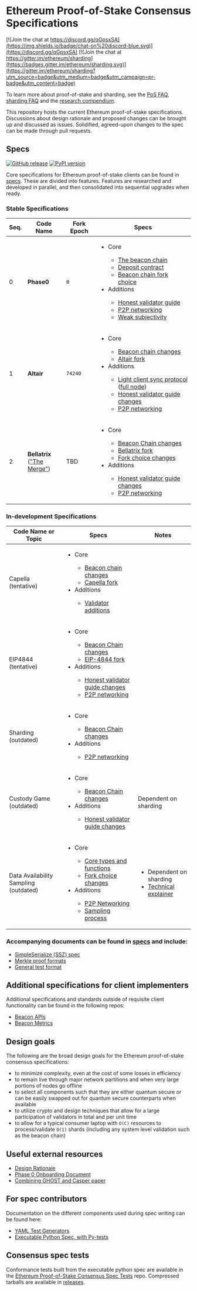 # Ethereum Proof-of-Stake Consensus Specifications

[![Join the chat at https://discord.gg/qGpsxSA](https://img.shields.io/badge/chat-on%20discord-blue.svg)](https://discord.gg/qGpsxSA) [![Join the chat at https://gitter.im/ethereum/sharding](https://badges.gitter.im/ethereum/sharding.svg)](https://gitter.im/ethereum/sharding?utm_source=badge&utm_medium=badge&utm_campaign=pr-badge&utm_content=badge)

To learn more about proof-of-stake and sharding, see the [PoS FAQ](https://eth.wiki/en/concepts/proof-of-stake-faqs), [sharding FAQ](https://eth.wiki/sharding/Sharding-FAQs) and the [research compendium](https://notes.ethereum.org/s/H1PGqDhpm).

This repository hosts the current Ethereum proof-of-stake specifications. Discussions about design rationale and proposed changes can be brought up and discussed as issues. Solidified, agreed-upon changes to the spec can be made through pull requests.

## Specs

[![GitHub release](https://img.shields.io/github/v/release/ethereum/eth2.0-specs)](https://github.com/ethereum/eth2.0-specs/releases/) [![PyPI version](https://badge.fury.io/py/eth2spec.svg)](https://badge.fury.io/py/eth2spec)

Core specifications for Ethereum proof-of-stake clients can be found in [specs](specs/). These are divided into features.
Features are researched and developed in parallel, and then consolidated into sequential upgrades when ready.

### Stable Specifications

| Seq. | Code Name | Fork Epoch | Specs |
| - | - | - | - |
| 0 | **Phase0** |`0` | <ul><li>Core</li><ul><li>[The beacon chain](specs/phase0/beacon-chain.md)</li><li>[Deposit contract](specs/phase0/deposit-contract.md)</li><li>[Beacon chain fork choice](specs/phase0/fork-choice.md)</li></ul><li>Additions</li><ul><li>[Honest validator guide](specs/phase0/validator.md)</li><li>[P2P networking](specs/phase0/p2p-interface.md)</li><li>[Weak subjectivity](specs/phase0/weak-subjectivity.md)</li></ul></ul> |
| 1 |  **Altair** | `74240` | <ul><li>Core</li><ul><li>[Beacon chain changes](specs/altair/beacon-chain.md)</li><li>[Altair fork](specs/altair/fork.md)</li></ul><li>Additions</li><ul><li>[Light client sync protocol](specs/altair/light-client/sync-protocol.md) ([full node](specs/altair/light-client/full-node.md))</li><li>[Honest validator guide changes](specs/altair/validator.md)</li><li>[P2P networking](specs/altair/p2p-interface.md)</li></ul></ul> |
| 2 | **Bellatrix** <br/> (["The Merge"](https://ethereum.org/en/upgrades/merge/)) | TBD | <ul><li>Core</li><ul><li>[Beacon Chain changes](specs/bellatrix/beacon-chain.md)</li><li>[Bellatrix fork](specs/bellatrix/fork.md)</li><li>[Fork choice changes](specs/bellatrix/fork-choice.md)</li></ul><li>Additions</li><ul><li>[Honest validator guide changes](specs/bellatrix/validator.md)</li><li>[P2P networking](specs/bellatrix/p2p-interface.md)</li></ul></ul> |

### In-development Specifications
| Code Name or Topic | Specs | Notes |
| - | - | - |
| Capella (tentative) | <ul><li>Core</li><ul><li>[Beacon chain changes](specs/capella/beacon-chain.md)</li><li>[Capella fork](specs/capella/fork.md)</li></ul><li>Additions</li><ul><li>[Validator additions](specs/capella/validator.md)</li></ul></ul> |
| EIP4844 (tentative) | <ul><li>Core</li><ul><li>[Beacon Chain changes](specs/eip4844/beacon-chain.md)</li><li>[EIP-4844 fork](specs/eip4844/fork.md)</li></ul><li>Additions</li><ul><li>[Honest validator guide changes](specs/eip4844/validator.md)</li><li>[P2P networking](specs/eip4844/p2p-interface.md)</li></ul></ul> |
| Sharding (outdated) | <ul><li>Core</li><ul><li>[Beacon Chain changes](specs/sharding/beacon-chain.md)</li></ul><li>Additions</li><ul><li>[P2P networking](specs/sharding/p2p-interface.md)</li></ul></ul> |
| Custody Game (outdated) | <ul><li>Core</li><ul><li>[Beacon Chain changes](specs/custody_game/beacon-chain.md)</li></ul><li>Additions</li><ul><li>[Honest validator guide changes](specs/custody_game/validator.md)</li></ul></ul> | Dependent on sharding |
| Data Availability Sampling (outdated) | <ul><li>Core</li><ul><li>[Core types and functions](specs/das/das-core.md)</li><li>[Fork choice changes](specs/das/fork-choice.md)</li></ul><li>Additions</li><ul><li>[P2P Networking](specs/das/p2p-interface.md)</li><li>[Sampling process](specs/das/sampling.md)</li></ul></ul> | <ul><li> Dependent on sharding</li><li>[Technical explainer](https://hackmd.io/@HWeNw8hNRimMm2m2GH56Cw/B1YJPGkpD)</li></ul> |

### Accompanying documents can be found in [specs](specs) and include:

* [SimpleSerialize (SSZ) spec](ssz/simple-serialize.md)
* [Merkle proof formats](ssz/merkle-proofs.md)
* [General test format](tests/formats/README.md)

## Additional specifications for client implementers

Additional specifications and standards outside of requisite client functionality can be found in the following repos:

* [Beacon APIs](https://github.com/ethereum/beacon-apis)
* [Beacon Metrics](https://github.com/ethereum/beacon-metrics/)

## Design goals

The following are the broad design goals for the Ethereum proof-of-stake consensus specifications:
* to minimize complexity, even at the cost of some losses in efficiency
* to remain live through major network partitions and when very large portions of nodes go offline
* to select all components such that they are either quantum secure or can be easily swapped out for quantum secure counterparts when available
* to utilize crypto and design techniques that allow for a large participation of validators in total and per unit time
* to allow for a typical consumer laptop with `O(C)` resources to process/validate `O(1)` shards (including any system level validation such as the beacon chain)

## Useful external resources

* [Design Rationale](https://notes.ethereum.org/s/rkhCgQteN#)
* [Phase 0 Onboarding Document](https://notes.ethereum.org/s/Bkn3zpwxB)
* [Combining GHOST and Casper paper](https://arxiv.org/abs/2003.03052)

## For spec contributors

Documentation on the different components used during spec writing can be found here:
* [YAML Test Generators](tests/generators/README.md)
* [Executable Python Spec, with Py-tests](tests/core/pyspec/README.md)

## Consensus spec tests

Conformance tests built from the executable python spec are available in the [Ethereum Proof-of-Stake Consensus Spec Tests](https://github.com/ethereum/consensus-spec-tests) repo. Compressed tarballs are available in [releases](https://github.com/ethereum/consensus-spec-tests/releases).
